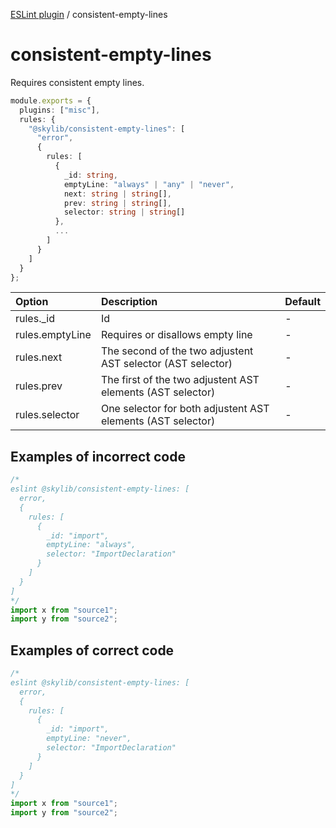 [ESLint plugin](https://ilyub.github.io/eslint-plugin/) / consistent-empty-lines

# consistent-empty-lines

Requires consistent empty lines.

```ts
module.exports = {
  plugins: ["misc"],
  rules: {
    "@skylib/consistent-empty-lines": [
      "error",
      {
        rules: [
          {
            _id: string,
            emptyLine: "always" | "any" | "never",
            next: string | string[],
            prev: string | string[],
            selector: string | string[]
          },
          ...
        ]
      }
    ]
  }
};
```

| Option | Description | Default |
| :----- | :----- | :----- |
| rules._id | Id | - |
| rules.emptyLine | Requires or disallows empty line | - |
| rules.next | The second of the two adjustent AST selector (AST selector) | - |
| rules.prev | The first of the two adjustent AST elements (AST selector) | - |
| rules.selector | One selector for both adjustent AST elements (AST selector) | - |

## Examples of incorrect code

```ts
/*
eslint @skylib/consistent-empty-lines: [
  error,
  {
    rules: [
      {
        _id: "import",
        emptyLine: "always",
        selector: "ImportDeclaration"
      }
    ]
  }
]
*/
import x from "source1";
import y from "source2";
```

## Examples of correct code

```ts
/*
eslint @skylib/consistent-empty-lines: [
  error,
  {
    rules: [
      {
        _id: "import",
        emptyLine: "never",
        selector: "ImportDeclaration"
      }
    ]
  }
]
*/
import x from "source1";
import y from "source2";
```